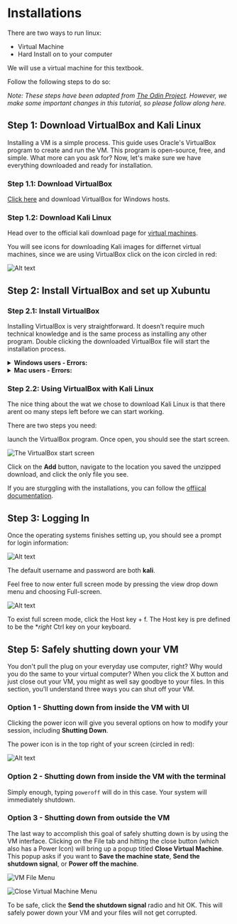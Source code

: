 
# Installations

There are two ways to run linux:
- Virtual Machine
- Hard Install on to your computer

We will use a virtual machine for this textbook.

Follow the following steps to do so:

*Note: These steps have been adapted from [The Odin Project](https://www.theodinproject.com/lessons/foundations-installations). However, we make some important changes in this tutorial, so please follow along here.*

## Step 1: Download VirtualBox and Kali Linux

Installing a VM is a simple process. This guide uses Oracle's VirtualBox program to create and run the VM. This program is open-source, free, and simple. What more can you ask for? Now, let's make sure we have everything downloaded and ready for installation.


### Step 1.1: Download VirtualBox

[Click here](https://www.virtualbox.org/wiki/Downloads) and download VirtualBox for Windows hosts.

### Step 1.2: Download Kali Linux

Head over to the official kali download page for [virtual machines](https://www.kali.org/get-kali/#kali-virtual-machines).

You will see icons for downloading Kali images for differnet virtual machines, since we are using VirtualBox click on the icon circled in red:

![Alt text](kali_install.png)

## Step 2: Install VirtualBox and set up Xubuntu

### Step 2.1: Install VirtualBox

Installing VirtualBox is very straightforward. It doesn’t require much technical knowledge and is the same process as installing any other program. Double clicking the downloaded VirtualBox file will start the installation process.

<details markdown="block">
<summary class="dropDown-header">
<b>Windows users - Errors:</b>
</summary>



If you receive an error about needing Microsoft Visual C++ 2019 Redistributable Package, you can find it on [official Microsoft Learn page](https://learn.microsoft.com/en-us/cpp/windows/latest-supported-vc-redist?view=msvc-170#visual-studio-2015-2017-2019-and-2022). You most likely want the version with `X64` Architecture (that means 64-bit) - download and install it then try installing VirtualBox again.

Make sure you install the application on `C:` drive, as it has tendency to error out otherwise. The virtual machine itself can be installed anywhere but we'll get to that soon.
As the software installs, the progress bar might appear to be stuck; just wait for it to finish.
</details>

<details markdown="block">
<summary class="dropDown-header">
<b>Mac users - Errors:</b>
</summary>

If you run in to a message saying "installation failed" follow the instructions at 2:50 in the following video:

<iframe width="420" height="315"
src="https://www.youtube.com/embded/hd0Lbtly41Y">
</iframe>

</details>

### Step 2.2: Using VirtualBox with Kali Linux

The nice thing about the wat we chose to download Kali Linux is that there arent oo many steps left before we can start working.

There are two steps you need:

launch the VirtualBox program. Once open, you should see the start screen.

   ![The VirtualBox start screen](https://cdn.statically.io/gh/TheOdinProject/curriculum/96d534641514fe4d62aabe2919fac3c52cb286e7/foundations/installations/installations/imgs/03_start_screen.png)

Click on the **Add** button, navigate to the location you saved the unzipped download, and click the only file you see. 

If you are sturggling with the installations, you can follow the [offiical documentation](https://www.kali.org/docs/virtualization/import-premade-virtualbox/).

## Step 3: Logging In

Once the operating systems finishes setting up, you should see a prompt for login information:

![Alt text](login.png)

The default username and password are both **kali**.

Feel free to now enter full screen mode by pressing the view drop down menu and choosing Full-screen.

![Alt text](<view.png>)

To exist full screen mode, click the Host key + f.
The Host key is pre defined to be the **right* Ctrl key on your keyboard.


## Step 5: Safely shutting down your VM

You don't pull the plug on your everyday use computer, right? Why would you do the same to your virtual computer? When you click the X button and just close out your VM, you might as well say goodbye to your files. In this section, you'll understand three ways you can shut off your VM.

### Option 1 - Shutting down from inside the VM with UI

Clicking the power icon will give you several options on how to modify your session, including **Shutting Down**.

The power icon is in the top right of your screen (circled in red):

![Alt text](power.png)


### Option 2 - Shutting down from inside the VM with the terminal

Simply enough, typing `poweroff` will do in this case. Your system will immediately shutdown.

### Option 3 - Shutting down from outside the VM

The last way to accomplish this goal of safely shutting down is by using the VM interface. Clicking on the File tab and hitting the close button (which also has a Power Icon) will bring up a popup titled **Close Virtual Machine**. This popup asks if you want to **Save the machine state**, **Send the shutdown signal**, or **Power off the machine**.

![VM File Menu](https://cdn.statically.io/gh/TheOdinProject/curriculum/96d534641514fe4d62aabe2919fac3c52cb286e7/foundations/installations/installations/imgs/19_vbox_close.png)

![Close Virtual Machine Menu](https://cdn.statically.io/gh/TheOdinProject/curriculum/96d534641514fe4d62aabe2919fac3c52cb286e7/foundations/installations/installations/imgs/20_send_shutdown.png)

To be safe, click the **Send the shutdown signal** radio and hit OK. This will safely power down your VM and your files will not get corrupted.
